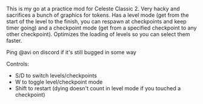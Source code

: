 This is my go at a practice mod for Celeste Classic 2. Very hacky and sacrifices a bunch of graphics for tokens. Has a level mode (get from the start of the level to the finish, you can respawn at checkpoints and keep timer going) and a checkpoint mode (get from a specified checkpoint to any other checkpoint). Optimizes the loading of levels so you can select them faster.

Ping @avi on discord if it's still bugged in some way

Controls:

* S/D to switch levels/checkpoints
* W to toggle level/checkpoint mode
* Shift to restart (dying doesn't count in level mode if you touched a checkpoint)
